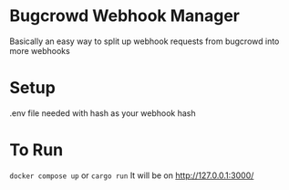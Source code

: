 # Bugcrowd Webhook Manager
Basically an easy way to split up webhook requests from bugcrowd into more webhooks

# Setup
.env file needed with hash as your webhook hash

# To Run
`docker compose up` or `cargo run`
It will be on http://127.0.0.1:3000/

